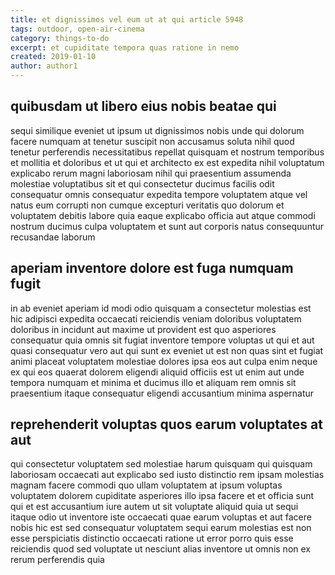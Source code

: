 ```yaml
---
title: et dignissimos vel eum ut at qui article 5948
tags: outdoor, open-air-cinema
category: things-to-do
excerpt: et cupiditate tempora quas ratione in nemo
created: 2019-01-10
author: author1
---
```


## quibusdam ut libero eius nobis beatae qui

sequi similique eveniet ut ipsum ut dignissimos nobis unde qui dolorum facere numquam at tenetur suscipit non accusamus soluta nihil quod tenetur perferendis necessitatibus repellat quisquam et nostrum temporibus et mollitia et doloribus et ut qui et architecto ex est expedita nihil voluptatum explicabo rerum magni laboriosam nihil qui praesentium assumenda molestiae voluptatibus sit et qui consectetur ducimus facilis odit consequatur omnis consequatur expedita tempore voluptatem atque vel natus eum corrupti non cumque excepturi veritatis quo dolorum et voluptatem debitis labore quia eaque explicabo officia aut atque commodi nostrum ducimus culpa voluptatem et sunt aut corporis natus consequuntur recusandae laborum

## aperiam inventore dolore est fuga numquam fugit

in ab eveniet aperiam id modi odio quisquam a consectetur molestias est hic adipisci expedita occaecati reiciendis veniam doloribus voluptatem doloribus in incidunt aut maxime ut provident est quo asperiores consequatur quia omnis sit fugiat inventore tempore voluptas ut qui et aut quasi consequatur vero aut qui sunt ex eveniet ut est non quas sint et fugiat animi placeat voluptatem molestiae dolores ipsa eos aut culpa enim neque ex qui eos quaerat dolorem eligendi aliquid officiis est ut enim aut unde tempora numquam et minima et ducimus illo et aliquam rem omnis sit praesentium itaque consequatur eligendi accusantium minima aspernatur

## reprehenderit voluptas quos earum voluptates at aut

qui consectetur voluptatem sed molestiae harum quisquam qui quisquam laboriosam occaecati aut explicabo sed iusto distinctio rem ipsam molestias magnam facere commodi quo ullam voluptatem at ipsum voluptas voluptatem dolorem cupiditate asperiores illo ipsa facere et et officia sunt qui et est accusantium iure autem ut sit voluptate aliquid quia ut sequi itaque odio ut inventore iste occaecati quae earum voluptas et aut facere nobis hic est sed consequatur voluptatem sequi earum molestias est non esse perspiciatis distinctio occaecati ratione ut error porro quis esse reiciendis quod sed voluptate ut nesciunt alias inventore ut omnis non ex rerum perferendis quia
